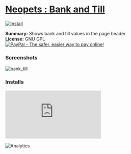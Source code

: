 # [Neopets : Bank and Till](.)

[![Install](../../resources/image/install_button.jpg)](../../../../raw/master/scripts/Neopets_Bank_and_Till/main.user.js)

**Summary:** Shows bank and till values in the page header<br />
**License:** GNU GPL<br />
[![PayPal - The safer, easier way to pay online!](https://www.paypalobjects.com/en_US/i/btn/btn_donate_SM.gif "PayPal - The safer, easier way to pay online!")](https://goo.gl/DNfg2w)

### Screenshots

![bank_till](bank_till.png)

### Installs

![Daily installs](https://gm.wesley.eti.br/count.php?id=scripts/Neopets_Bank_and_Till/main.user.js&type=image)

![Analytics](https://ga-beacon.appspot.com/UA-462297-6/master/Neopets_Bank_and_Till?pixel)
